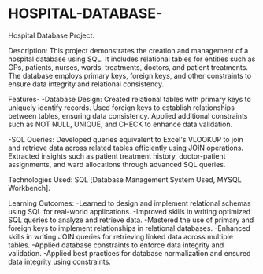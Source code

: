 # HOSPITAL-DATABASE-
Hospital Database Project.

Description:
This project demonstrates the creation and management of a hospital database using SQL. It includes relational tables for entities such as GPs, patients, nurses, wards, treatments, doctors, and patient treatments. The database employs primary keys, foreign keys, and other constraints to ensure data integrity and relational consistency.


Features-
-Database Design:
Created relational tables with primary keys to uniquely identify records.
Used foreign keys to establish relationships between tables, ensuring data consistency.
Applied additional constraints such as NOT NULL, UNIQUE, and CHECK to enhance data validation.

-SQL Queries:
Developed queries equivalent to Excel's VLOOKUP to join and retrieve data across related tables efficiently using JOIN operations.
Extracted insights such as patient treatment history, doctor-patient assignments, and ward allocations through advanced SQL queries.

Technologies Used:
SQL
[Database Management System Used, MYSQL Workbench].


Learning Outcomes:
-Learned to design and implement relational schemas using SQL for real-world applications.
-Improved skills in writing optimized SQL queries to analyze and retrieve data.
-Mastered the use of primary and foreign keys to implement relationships in relational databases.
-Enhanced skills in writing JOIN queries for retrieving linked data across multiple tables.
-Applied database constraints to enforce data integrity and validation.
-Applied best practices for database normalization and ensured data integrity using constraints.




